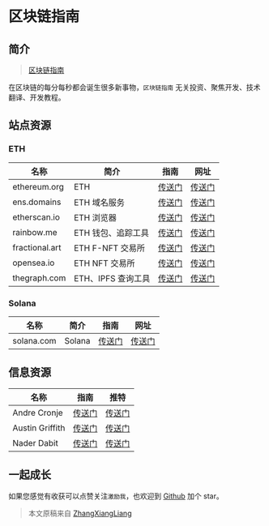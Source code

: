 # 区块链指南

## 简介

> [区块链指南](https://github.com/zhangxiangliang/blockchain-101)

在区块链的每分每秒都会诞生很多新事物，`区块链指南` 无关投资、聚焦开发、技术翻译、开发教程。

## 站点资源

### ETH

| 名称           | 简介               | 指南                                         | 网址                             |
| -------------- | ------------------ | -------------------------------------------- | -------------------------------- |
| ethereum.org   | ETH                | [传送门](./posts/site/eth/ethereum.org.md)   | [传送门](https://ethereum.org/)  |
| ens.domains    | ETH 域名服务       | [传送门](./posts/site/eth/ens.domains.md)    | [传送门](https://ens.domains)    |
| etherscan.io   | ETH 浏览器         | [传送门](./posts/site/eth/etherscan.io.md)   | [传送门](https://etherscan.io)   |
| rainbow.me     | ETH 钱包、追踪工具 | [传送门](./posts/site/eth/rainbow.me.md)     | [传送门](https://rainbow.me)     |
| fractional.art | ETH F-NFT 交易所   | [传送门](./posts/site/eth/fractional.art.md) | [传送门](https://fractional.art) |
| opensea.io     | ETH NFT 交易所     | [传送门](./posts/site/eth/opensea.io.md)     | [传送门](https://opensea.io)     |
| thegraph.com   | ETH、IPFS 查询工具 | [传送门](./posts/site/eth/thegraph.com.md)   | [传送门](https://thegraph.com)   |

### Solana

| 名称       | 简介   | 指南                                        | 网址                          |
| ---------- | ------ | ------------------------------------------- | ----------------------------- |
| solana.com | Solana | [传送门](./posts/site/solana/solana.com.md) | [传送门](https://solana.com/) |

## 信息资源

| 名称            | 指南                                      | 推特                                          |
| --------------- | ----------------------------------------- | --------------------------------------------- |
| Andre Cronje    | [传送门](./posts/user/andre-cronje.md)    | [传送门](https://twitter.com/AndreCronjeTech) |
| Austin Griffith | [传送门](./posts/user/austin-griffith.md) | [传送门](https://twitter.com/austingriffith)  |
| Nader Dabit     | [传送门](./posts/user/nader-dabit.md)     | [传送门](https://twitter.com/dabit3)          |

## 一起成长

如果您感觉有收获可以点赞关注`激励我`，也欢迎到 [Github](https://github.com/zhangxiangliang/blockchain-101) 加个 star。

> 本文原稿来自 [ZhangXiangLiang](https://github.com/zhangxiangliang)
